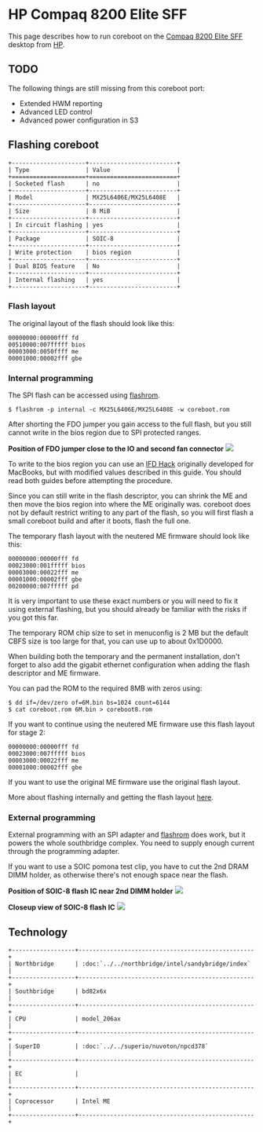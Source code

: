 # HP Compaq 8200 Elite SFF

This page describes how to run coreboot on the [Compaq 8200 Elite SFF] desktop
from [HP].

## TODO

The following things are still missing from this coreboot port:

- Extended HWM reporting
- Advanced LED control
- Advanced power configuration in S3

## Flashing coreboot

```{eval-rst}
+---------------------+-------------------------+
| Type                | Value                   |
+=====================+=========================+
| Socketed flash      | no                      |
+---------------------+-------------------------+
| Model               | MX25L6406E/MX25L6408E   |
+---------------------+-------------------------+
| Size                | 8 MiB                   |
+---------------------+-------------------------+
| In circuit flashing | yes                     |
+---------------------+-------------------------+
| Package             | SOIC-8                  |
+---------------------+-------------------------+
| Write protection    | bios region             |
+---------------------+-------------------------+
| Dual BIOS feature   | No                      |
+---------------------+-------------------------+
| Internal flashing   | yes                     |
+---------------------+-------------------------+
```

### Flash layout
The original layout of the flash should look like this:
```
00000000:00000fff fd
00510000:007fffff bios
00003000:0050ffff me
00001000:00002fff gbe
```

### Internal programming

The SPI flash can be accessed using [flashrom].
```console
$ flashrom -p internal -c MX25L6406E/MX25L6408E -w coreboot.rom
```

After shorting the FDO jumper you gain access to the full flash, but you
still cannot write in the bios region due to SPI protected ranges.

**Position of FDO jumper close to the IO and second fan connector**
![][compaq_8200_jumper]

[compaq_8200_jumper]: compaq_8200_sff_jumper.jpg

To write to the bios region you can use an [IFD Hack] originally developed
for MacBooks, but with modified values described in this guide.
You should read both guides before attempting the procedure.

Since you can still write in the flash descriptor, you can shrink
the ME and then move the bios region into where the ME originally was.
coreboot does not by default restrict writing to any part of the flash, so
you will first flash a small coreboot build and after it boots, flash
the full one.

The temporary flash layout with the neutered ME firmware should look like this:
```
00000000:00000fff fd
00023000:001fffff bios
00003000:00022fff me
00001000:00002fff gbe
00200000:007fffff pd
```

It is very important to use these exact numbers or you will need to fix it
using external flashing, but you should already be familiar with the risks
if you got this far.

The temporary ROM chip size to set in menuconfig is 2 MB but the default
CBFS size is too large for that, you can use up to about 0x1D0000.

When building both the temporary and the permanent installation, don't forget
to also add the gigabit ethernet configuration when adding the flash descriptor
and ME firmware.

You can pad the ROM to the required 8MB with zeros using:
```console
$ dd if=/dev/zero of=6M.bin bs=1024 count=6144
$ cat coreboot.rom 6M.bin > coreboot8.rom
```

If you want to continue using the neutered ME firmware use this flash layout
for stage 2:
```
00000000:00000fff fd
00023000:007fffff bios
00003000:00022fff me
00001000:00002fff gbe
```

If you want to use the original ME firmware use the original flash layout.

More about flashing internally and getting the flash layout [here](../../tutorial/flashing_firmware/index.md).

### External programming

External programming with an SPI adapter and [flashrom] does work, but it powers the
whole southbridge complex. You need to supply enough current through the programming adapter.

If you want to use a SOIC pomona test clip, you have to cut the 2nd DRAM DIMM holder,
as otherwise there's not enough space near the flash.

**Position of SOIC-8 flash IC near 2nd DIMM holder**
![][compaq_8200_flash1]

[compaq_8200_flash1]: compaq_8200_sff_flash1.jpg

**Closeup view of SOIC-8 flash IC**
![][compaq_8200_flash2]

[compaq_8200_flash2]: compaq_8200_sff_flash2.jpg

## Technology

```{eval-rst}
+------------------+--------------------------------------------------+
| Northbridge      | :doc:`../../northbridge/intel/sandybridge/index` |
+------------------+--------------------------------------------------+
| Southbridge      | bd82x6x                                          |
+------------------+--------------------------------------------------+
| CPU              | model_206ax                                      |
+------------------+--------------------------------------------------+
| SuperIO          | :doc:`../../superio/nuvoton/npcd378`             |
+------------------+--------------------------------------------------+
| EC               |                                                  |
+------------------+--------------------------------------------------+
| Coprocessor      | Intel ME                                         |
+------------------+--------------------------------------------------+
```
[IFD Hack]: https://review.coreboot.org/plugins/gitiles/coreboot/+/refs/changes/70/38770/4/Documentation/flash_tutorial/int_macbook.md/
[Compaq 8200 Elite SFF]: https://support.hp.com/us-en/document/c03414707
[HP]: https://www.hp.com/
[flashrom]: https://flashrom.org/Flashrom
